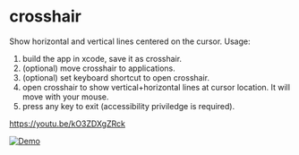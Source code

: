 # crosshair
Show horizontal and vertical lines centered on the cursor.
Usage: 
1. build the app in xcode, save it as crosshair.
2. (optional) move crosshair to applications.
3. (optional) set keyboard shortcut to open crosshair.
4. open crosshair to show vertical+horizontal lines at cursor location. It will move with your mouse.
5. press any key to exit (accessibility priviledge is required).


https://youtu.be/kO3ZDXgZRck


[![Demo](https://img.youtube.com/vi/kO3ZDXgZRck/maxresdefault.jpg)](https://www.youtube.com/watch?v=kO3ZDXgZRck)
